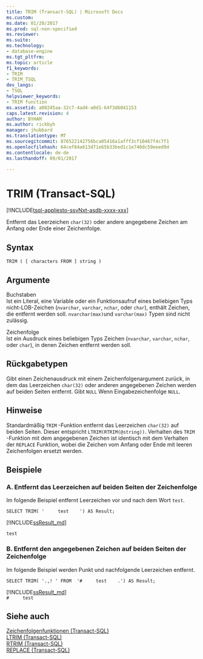 ```yaml
---
title: TRIM (Transact-SQL) | Microsoft Docs
ms.custom: 
ms.date: 01/20/2017
ms.prod: sql-non-specified
ms.reviewer: 
ms.suite: 
ms.technology:
- database-engine
ms.tgt_pltfrm: 
ms.topic: article
f1_keywords:
- TRIM
- TRIM_TSQL
dev_langs:
- TSQL
helpviewer_keywords:
- TRIM function
ms.assetid: a00245aa-32c7-4ad4-a0d1-64f3d6841153
caps.latest.revision: 4
author: BYHAM
ms.author: rickbyh
manager: jhubbard
ms.translationtype: MT
ms.sourcegitcommit: 876522142756bca05416a1afff3cf10467f4c7f1
ms.openlocfilehash: 64cef84a613d71e65b33bed1c1e740dc59eeed9d
ms.contentlocale: de-de
ms.lasthandoff: 09/01/2017

---
```

# <a name="trim-transact-sql"></a>TRIM (Transact-SQL)
[!INCLUDE[tsql-appliesto-ssvNxt-asdb-xxxx-xxx](../../includes/tsql-appliesto-ssvnxt-asdb-xxxx-xxx.md)]

Entfernt das Leerzeichen `char(32)` oder andere angegebene Zeichen am Anfang oder Ende einer Zeichenfolge.  
 
## <a name="syntax"></a>Syntax   
```
TRIM ( [ characters FROM ] string ) 
```
[//]: # "[SOWOHL | FÜHRENDE | NACHFOLGENDE] nicht noch verfügbar."

## <a name="arguments"></a>Argumente   

Buchstaben   
Ist ein Literal, eine Variable oder ein Funktionsaufruf eines beliebigen Typs nicht-LOB-Zeichen (`nvarchar`, `varchar`, `nchar`, oder `char`), enthält Zeichen, die entfernt werden soll. `nvarchar(max)`und `varchar(max)` Typen sind nicht zulässig.

Zeichenfolge   
Ist ein Ausdruck eines beliebigen Typs Zeichen (`nvarchar`, `varchar`, `nchar`, oder `char`), in denen Zeichen entfernt werden soll.

## <a name="return-types"></a>Rückgabetypen   
Gibt einen Zeichenausdruck mit einem Zeichenfolgenargument zurück, in dem das Leerzeichen `char(32)` oder anderen angegebenen Zeichen werden auf beiden Seiten entfernt. Gibt `NULL` Wenn Eingabezeichenfolge `NULL`.

## <a name="remarks"></a>Hinweise   
Standardmäßig `TRIM` -Funktion entfernt das Leerzeichen `char(32)` auf beiden Seiten. Dieser entspricht `LTRIM(RTRIM(@string))`. Verhalten des `TRIM ` -Funktion mit dem angegebenen Zeichen ist identisch mit dem Verhalten der `REPLACE` Funktion, wobei die Zeichen vom Anfang oder Ende mit leeren Zeichenfolgen ersetzt werden.


## <a name="examples"></a>Beispiele
### <a name="a--removes-the-space-character-from-both-sides-of-string"></a>A.  Entfernt das Leerzeichen auf beiden Seiten der Zeichenfolge   
Im folgende Beispiel entfernt Leerzeichen vor und nach dem Wort `test`.   
```tsql
SELECT TRIM( '     test    ') AS Result;
```

[!INCLUDE[ssResult_md](../../includes/ssresult-md.md)]   

`test`


### <a name="b--removes-specified-characters-from-both-sides-of-string"></a>B.  Entfernt den angegebenen Zeichen auf beiden Seiten der Zeichenfolge   
Im folgende Beispiel werden Punkt und nachfolgende Leerzeichen entfernt.
```tsql
SELECT TRIM( '.,! ' FROM  '#     test    .') AS Result;
```

[!INCLUDE[ssResult_md](../../includes/ssresult-md.md)]   
`#     test`


## <a name="see-also"></a>Siehe auch
[Zeichenfolgenfunktionen (Transact-SQL)](../../t-sql/functions/string-functions-transact-sql.md)   
[LTRIM (Transact-SQL)](../../t-sql/functions/ltrim-transact-sql.md)   
[RTRIM (Transact-SQL)](../../t-sql/functions/rtrim-transact-sql.md)   
[REPLACE (Transact-SQL)](../../t-sql/functions/replace-transact-sql.md)   

